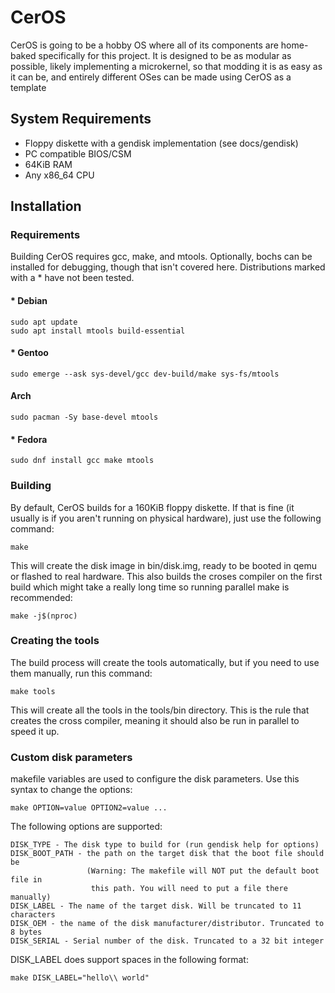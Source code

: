 # CerOS

CerOS is going to be a hobby OS where all of its components are home-baked
specifically for this project. It is designed to be as modular as possible,
likely implementing a microkernel, so that modding it is as easy as it can
be, and entirely different OSes can be made using CerOS as a template

## System Requirements

- Floppy diskette with a gendisk implementation (see docs/gendisk)
- PC compatible BIOS/CSM
- 64KiB RAM
- Any x86_64 CPU

## Installation

### Requirements

Building CerOS requires gcc, make, and mtools. Optionally, bochs can be
installed for debugging, though that isn't covered here. Distributions
marked with a * have not been tested.

#### * Debian

```
sudo apt update
sudo apt install mtools build-essential
```

#### * Gentoo

```
sudo emerge --ask sys-devel/gcc dev-build/make sys-fs/mtools
```

#### Arch

```
sudo pacman -Sy base-devel mtools
```

#### * Fedora

```
sudo dnf install gcc make mtools
```

### Building

By default, CerOS builds for a 160KiB floppy diskette. If that is fine (it
usually is if you aren't running on physical hardware), just use the following
command:

```
make
```

This will create the disk image in bin/disk.img, ready to be booted in qemu or
flashed to real hardware. This also builds the croses compiler on the first build
which might take a really long time so running parallel make is recommended:

```
make -j$(nproc)
```

### Creating the tools

The build process will create the tools automatically, but if you need to use
them manually, run this command:

```
make tools
```

This will create all the tools in the tools/bin directory. This is the rule that
creates the cross compiler, meaning it should also be run in parallel to speed
it up.

### Custom disk parameters

makefile variables are used to configure the disk parameters. Use this syntax
to change the options:

```
make OPTION=value OPTION2=value ...
```

The following options are supported:

```
DISK_TYPE - The disk type to build for (run gendisk help for options)
DISK_BOOT_PATH - the path on the target disk that the boot file should be
                 (Warning: The makefile will NOT put the default boot file in
                  this path. You will need to put a file there manually)
DISK_LABEL - The name of the target disk. Will be truncated to 11 characters
DISK_OEM - the name of the disk manufacturer/distributor. Truncated to 8 bytes
DISK_SERIAL - Serial number of the disk. Truncated to a 32 bit integer
```

DISK_LABEL does support spaces in the following format:

```
make DISK_LABEL="hello\\ world"
```

